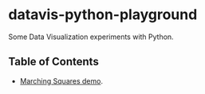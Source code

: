 # datavis-python-playground

Some Data Visualization experiments with Python.

## Table of Contents

- [Marching Squares demo](marching-squares-demo).
